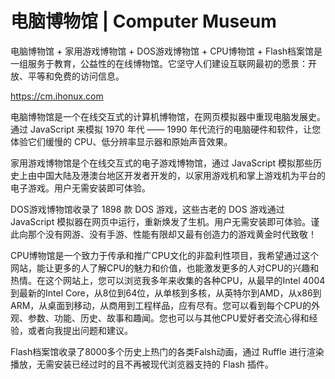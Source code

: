 # 电脑博物馆 | Computer Museum

电脑博物馆 + 家用游戏博物馆 + DOS游戏博物馆 + CPU博物馆 + Flash档案馆是一组服务于教育，公益性的在线博物馆。它坚守人们建设互联网最初的愿景：开放、平等和免费的访问信息。

<https://cm.ihonux.com>

电脑博物馆是一个在线交互式的计算机博物馆，在网页模拟器中重现电脑发展史。通过 JavaScript 来模拟 1970 年代 —— 1990 年代流行的电脑硬件和软件，让您体验它们缓慢的 CPU、低分辨率显示器和原始声音效果。

家用游戏博物馆是个在线交互式的电子游戏博物馆，通过 JavaScript 模拟那些历史上由中国大陆及港澳台地区开发者开发的，以家用游戏机和掌上游戏机为平台的电子游戏。用户无需安装即可体验。

DOS游戏博物馆收录了 1898 款 DOS 游戏，这些古老的 DOS 游戏通过 JavaScript 模拟器在网页中运行，重新焕发了生机。用户无需安装即可体验。谨此向那个没有网游、没有手游、性能有限却又最有创造力的游戏黄金时代致敬！

CPU博物馆是一个致力于传承和推广CPU文化的非盈利性项目，我希望通过这个网站，能让更多的人了解CPU的魅力和价值，也能激发更多的人对CPU的兴趣和热情。在这个网站上，您可以浏览我多年来收集的各种CPU，从最早的Intel 4004到最新的Intel Core，从8位到64位，从单核到多核，从英特尔到AMD，从x86到ARM，从桌面到移动，从商用到工程样品，应有尽有。您可以看到每个CPU的外观、参数、功能、历史、故事和趣闻。您也可以与其他CPU爱好者交流心得和经验，或者向我提出问题和建议。

Flash档案馆收录了8000多个历史上热门的各类Falsh动画，通过 Ruffle 进行渲染播放，无需安装已经过时的且不再被现代浏览器支持的 Flash 插件。
